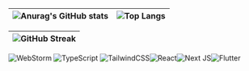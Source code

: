 | ![Anurag's GitHub stats](https://github-readme-stats.vercel.app/api?username=lnngn&theme=graywhite&hide_border=true)| ![Top Langs](https://github-readme-stats.vercel.app/api/top-langs/?username=lnngn&theme=graywhite&layout=compact&langs_count=8&hide_border=true&card_width=400) |
| :---: | :---: | 

| ![GitHub Streak](https://streak-stats.demolab.com/?user=lnngn&card_width=1000&theme=graywhite&hide_border=true)|
| :---: | 

![WebStorm](https://img.shields.io/badge/webstorm-143?style=for-the-badge&logo=webstorm&logoColor=black&color=black&labelColor=94d2bd)  ![TypeScript](https://img.shields.io/badge/typescript-%23007ACC.svg?style=for-the-badge&logo=typescript&logoColor=black&color=black&labelColor=e9d8a6)  ![TailwindCSS](https://img.shields.io/badge/tailwindcss-%2338B2AC.svg?style=for-the-badge&logo=tailwind-css&logoColor=black&color=black&labelColor=F991CC)![React](https://img.shields.io/badge/react-%2320232a.svg?style=for-the-badge&logo=react&logoColor=black&color=black&labelColor=64dfdf)![Next JS](https://img.shields.io/badge/Next-black?style=for-the-badge&logo=next.js&logoColor=black&color=black&labelColor=D3C2CE)![Flutter](https://img.shields.io/badge/Flutter-%2302569B.svg?style=for-the-badge&logo=Flutter&logoColor=black&color=black&labelColor=FB3640)



